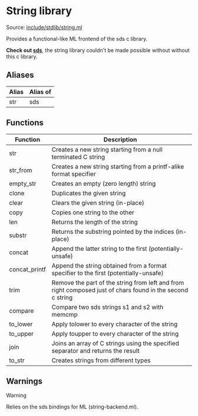 # String library

Source: [include/stdlib/string.ml](../../include/stdlib/string.ml)

Provides a functional-like ML frontend of the sds c library.

**Check out [sds](https://github.com/antirez/sds)**, the string library couldn't be made possible without without this c library.

## Aliases

Alias | Alias of
------|---------
str   | sds

## Functions

Function      | Description
--------------|------------
str           | Creates a new string starting from a null terminated C string
str_from      | Creates a new string starting from a printf-alike format specifier
empty_str     | Creates an empty (zero length) string
clone         | Duplicates the given string
clear         | Clears the given string (in-place)
copy          | Copies one string to the other
len           | Returns the length of the string
substr        | Returns the substring pointed by the indices (in-place)
concat        | Append the latter string to the first (potentially-unsafe)
concat_printf | Append the string obtained from a format specifier to the first (potentially-unsafe)
trim          | Remove the part of the string from left and from right composed just of chars found in the second c string
compare       | Compare two sds strings s1 and s2 with memcmp
to_lower      | Apply tolower to every character of the string
to_upper      | Apply toupper to every character of the string
join          | Joins an array of C strings using the specified separator and returns the result
to_str        | Creates strings from different types

## Warnings

> [!WARNING]
> Relies on the sds bindings for ML (string-backend.ml).
